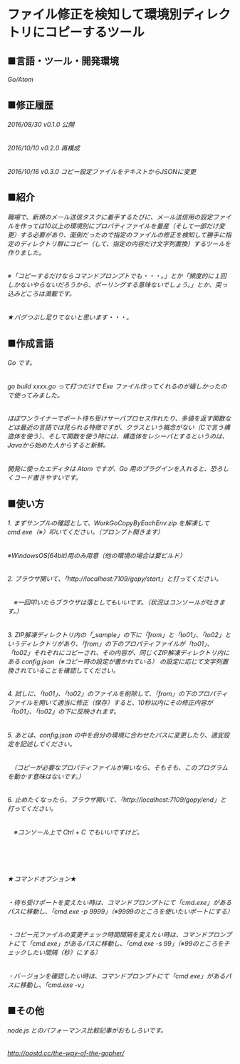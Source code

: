 # ファイル修正を検知して環境別ディレクトリにコピーするツール
## ■言語・ツール・開発環境
###### Go/Atom
## ■修正履歴
###### 2016/08/30 v0.1.0 公開
###### 2016/10/10 v0.2.0 再構成
###### 2016/10/16 v0.3.0 コピー設定ファイルをテキストからJSONに変更
## ■紹介
###### 職場で、新規のメール送信タスクに着手するたびに、メール送信用の設定ファイルを作っては10以上の環境別にプロパティファイルを量産（そして一部だけ変更）する必要があり、面倒だったので指定のファイルの修正を検知して勝手に指定のディレクトリ群にコピー（して、指定の内容だけ文字列置換）するツールを作りました。
###### ※「コピーするだけならコマンドプロンプトでも・・・。」とか「頻度的に１回しかないやらないだろうから、ポーリングする意味ないでしょう。」とか、突っ込みどころは満載です。
###### ★バグつぶし足りてないと思います・・・。
## ■作成言語
###### Go です。
###### go build xxxx.go って打つだけで Exe ファイル作ってくれるのが嬉しかったので使ってみました。
###### ほぼワンライナーでポート待ち受けサーバプロセス作れたり、多値を返す関数などは最近の言語では見られる特徴ですが、クラスという概念がない（Cで言う構造体を使う）、そして関数を使う時には、構造体をレシーバとするというのは、Javaから始めた人からすると新鮮。
###### 開発に使ったエディタは Atom ですが、Go 用のプラグインを入れると、恐ろしくコード書きやすいです。
## ■使い方
###### 1. まずサンプルの確認として、WorkGoCopyByEachEnv.zip を解凍して cmd.exe（※）叩いてください。（プロンプト開きます）
###### ※WindowsOS(64bit)用のみ用意（他の環境の場合は要ビルド）
###### 2. ブラウザ開いて、「http://localhost:7109/gopy/start」と打ってください。
###### 　※一回叩いたらブラウザは落としてもいいです。（状況はコンソールが吐きます。）
###### 3. ZIP解凍ディレクトリ内の「_sample」の下に「from」と「to01」、「to02」というディレクトリがあり、「from」の下のプロパティファイルが「to01」、「to02」それぞれにコピーされ、その内容が、同じくZIP解凍ディレクトリ内にある config.json（※コピー時の設定が書かれている） の設定に応じて文字列置換されていることを確認してください。
###### 4. 試しに、「to01」、「to02」のファイルを削除して、「from」の下のプロパティファイルを開いて適当に修正（保存）すると、10秒以内にその修正内容が「to01」、「to02」の下に反映されます。
###### 5. あとは、config.json の中を自分の環境に合わせたパスに変更したり、適宜設定を記述してください。
###### 　（コピーが必要なプロパティファイルが無いなら、そもそも、このプログラムを動かす意味はないです。）
###### 6. 止めたくなったら、ブラウザ開いて、「http://localhost:7109/gopy/end」と打ってください。
###### 　※コンソール上で Ctrl + C でもいいですけど。
###### 　
###### ★コマンドオプション★
###### ・待ち受けポートを変えたい時は、コマンドプロンプトにて「cmd.exe」があるパスに移動し、「cmd.exe -p 9999」（※9999のところを使いたいポートにする）
###### ・コピー元ファイルの変更チェック時間間隔を変えたい時は、コマンドプロンプトにて「cmd.exe」があるパスに移動し、「cmd.exe -s 99」（※99のところをチェックしたい間隔（秒）にする）
###### ・バージョンを確認したい時は、コマンドプロンプトにて「cmd.exe」があるパスに移動し、「cmd.exe -v」
## ■その他
###### node.js とのパフォーマンス比較記事がおもしろいです。
###### http://postd.cc/the-way-of-the-gopher/
